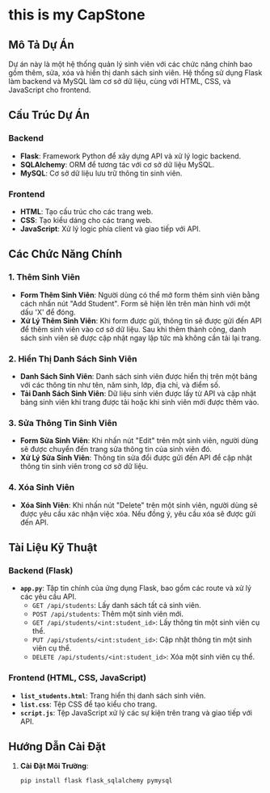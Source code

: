 # this is my CapStone 

## Mô Tả Dự Án
Dự án này là một hệ thống quản lý sinh viên với các chức năng chính bao gồm thêm, sửa, xóa và hiển thị danh sách sinh viên. Hệ thống sử dụng Flask làm backend và MySQL làm cơ sở dữ liệu, cùng với HTML, CSS, và JavaScript cho frontend.

## Cấu Trúc Dự Án

### Backend

- **Flask**: Framework Python để xây dựng API và xử lý logic backend.
- **SQLAlchemy**: ORM để tương tác với cơ sở dữ liệu MySQL.
- **MySQL**: Cơ sở dữ liệu lưu trữ thông tin sinh viên.

### Frontend

- **HTML**: Tạo cấu trúc cho các trang web.
- **CSS**: Tạo kiểu dáng cho các trang web.
- **JavaScript**: Xử lý logic phía client và giao tiếp với API.

## Các Chức Năng Chính

### 1. Thêm Sinh Viên

- **Form Thêm Sinh Viên**: Người dùng có thể mở form thêm sinh viên bằng cách nhấn nút "Add Student". Form sẽ hiện lên trên màn hình với một dấu 'X' để đóng.
- **Xử Lý Thêm Sinh Viên**: Khi form được gửi, thông tin sẽ được gửi đến API để thêm sinh viên vào cơ sở dữ liệu. Sau khi thêm thành công, danh sách sinh viên sẽ được cập nhật ngay lập tức mà không cần tải lại trang.

### 2. Hiển Thị Danh Sách Sinh Viên

- **Danh Sách Sinh Viên**: Danh sách sinh viên được hiển thị trên một bảng với các thông tin như tên, năm sinh, lớp, địa chỉ, và điểm số.
- **Tải Danh Sách Sinh Viên**: Dữ liệu sinh viên được lấy từ API và cập nhật bảng sinh viên khi trang được tải hoặc khi sinh viên mới được thêm vào.

### 3. Sửa Thông Tin Sinh Viên

- **Form Sửa Sinh Viên**: Khi nhấn nút "Edit" trên một sinh viên, người dùng sẽ được chuyển đến trang sửa thông tin của sinh viên đó.
- **Xử Lý Sửa Sinh Viên**: Thông tin sửa đổi được gửi đến API để cập nhật thông tin sinh viên trong cơ sở dữ liệu.

### 4. Xóa Sinh Viên

- **Xóa Sinh Viên**: Khi nhấn nút "Delete" trên một sinh viên, người dùng sẽ được yêu cầu xác nhận việc xóa. Nếu đồng ý, yêu cầu xóa sẽ được gửi đến API.

## Tài Liệu Kỹ Thuật

### Backend (Flask)

- **`app.py`**: Tập tin chính của ứng dụng Flask, bao gồm các route và xử lý các yêu cầu API.
  - `GET /api/students`: Lấy danh sách tất cả sinh viên.
  - `POST /api/students`: Thêm một sinh viên mới.
  - `GET /api/students/<int:student_id>`: Lấy thông tin một sinh viên cụ thể.
  - `PUT /api/students/<int:student_id>`: Cập nhật thông tin một sinh viên cụ thể.
  - `DELETE /api/students/<int:student_id>`: Xóa một sinh viên cụ thể.

### Frontend (HTML, CSS, JavaScript)
- **`list_students.html`**: Trang hiển thị danh sách sinh viên.
- **`list.css`**: Tệp CSS để tạo kiểu cho trang.
- **`script.js`**: Tệp JavaScript xử lý các sự kiện trên trang và giao tiếp với API.

## Hướng Dẫn Cài Đặt

1. **Cài Đặt Môi Trường**:
   ```bash
   pip install flask flask_sqlalchemy pymysql